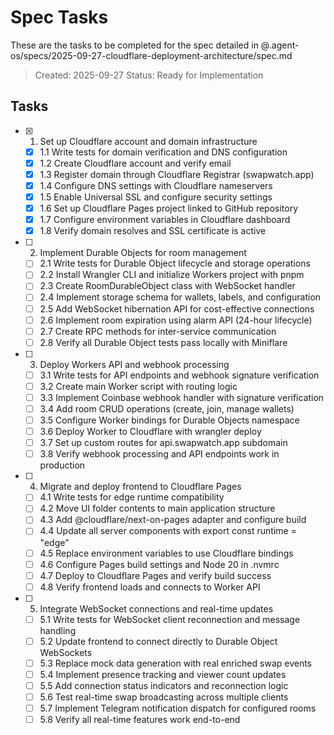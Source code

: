 # Spec Tasks

These are the tasks to be completed for the spec detailed in @.agent-os/specs/2025-09-27-cloudflare-deployment-architecture/spec.md

> Created: 2025-09-27
> Status: Ready for Implementation

## Tasks

- [x] 1. Set up Cloudflare account and domain infrastructure
  - [x] 1.1 Write tests for domain verification and DNS configuration
  - [x] 1.2 Create Cloudflare account and verify email
  - [x] 1.3 Register domain through Cloudflare Registrar (swapwatch.app)
  - [x] 1.4 Configure DNS settings with Cloudflare nameservers
  - [x] 1.5 Enable Universal SSL and configure security settings
  - [x] 1.6 Set up Cloudflare Pages project linked to GitHub repository
  - [x] 1.7 Configure environment variables in Cloudflare dashboard
  - [x] 1.8 Verify domain resolves and SSL certificate is active

- [ ] 2. Implement Durable Objects for room management
  - [ ] 2.1 Write tests for Durable Object lifecycle and storage operations
  - [ ] 2.2 Install Wrangler CLI and initialize Workers project with pnpm
  - [ ] 2.3 Create RoomDurableObject class with WebSocket handler
  - [ ] 2.4 Implement storage schema for wallets, labels, and configuration
  - [ ] 2.5 Add WebSocket hibernation API for cost-effective connections
  - [ ] 2.6 Implement room expiration using alarm API (24-hour lifecycle)
  - [ ] 2.7 Create RPC methods for inter-service communication
  - [ ] 2.8 Verify all Durable Object tests pass locally with Miniflare

- [ ] 3. Deploy Workers API and webhook processing
  - [ ] 3.1 Write tests for API endpoints and webhook signature verification
  - [ ] 3.2 Create main Worker script with routing logic
  - [ ] 3.3 Implement Coinbase webhook handler with signature verification
  - [ ] 3.4 Add room CRUD operations (create, join, manage wallets)
  - [ ] 3.5 Configure Worker bindings for Durable Objects namespace
  - [ ] 3.6 Deploy Worker to Cloudflare with wrangler deploy
  - [ ] 3.7 Set up custom routes for api.swapwatch.app subdomain
  - [ ] 3.8 Verify webhook processing and API endpoints work in production

- [ ] 4. Migrate and deploy frontend to Cloudflare Pages
  - [ ] 4.1 Write tests for edge runtime compatibility
  - [ ] 4.2 Move UI folder contents to main application structure
  - [ ] 4.3 Add @cloudflare/next-on-pages adapter and configure build
  - [ ] 4.4 Update all server components with export const runtime = "edge"
  - [ ] 4.5 Replace environment variables to use Cloudflare bindings
  - [ ] 4.6 Configure Pages build settings and Node 20 in .nvmrc
  - [ ] 4.7 Deploy to Cloudflare Pages and verify build success
  - [ ] 4.8 Verify frontend loads and connects to Worker API

- [ ] 5. Integrate WebSocket connections and real-time updates
  - [ ] 5.1 Write tests for WebSocket client reconnection and message handling
  - [ ] 5.2 Update frontend to connect directly to Durable Object WebSockets
  - [ ] 5.3 Replace mock data generation with real enriched swap events
  - [ ] 5.4 Implement presence tracking and viewer count updates
  - [ ] 5.5 Add connection status indicators and reconnection logic
  - [ ] 5.6 Test real-time swap broadcasting across multiple clients
  - [ ] 5.7 Implement Telegram notification dispatch for configured rooms
  - [ ] 5.8 Verify all real-time features work end-to-end